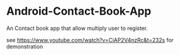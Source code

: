 # Android-Contact-Book-App
An Contact book app that allow multiply user to register.

see https://www.youtube.com/watch?v=CiAP2V4nzRc&t=232s for demonstration
